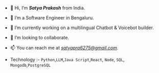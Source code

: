 - 👋 Hi, I’m ***Satya Prakash*** from India.
- 👀 I’m a Software Engineer in Bengaluru.
- 🌱 I’m currently working on a multilingual Chatbot & Voicebot builder.
- 💞️ I’m looking to collaborate.
- 📫 You can reach me at *satyapra6275@gmail.com*.


- Technology :- `Python`,`LLM`,`Java Script`,`React`, `Node`, `SQL`, `Mongodb`,`PostgreSQL`


<!---
Sa-tya/Sa-tya is a ✨ special ✨ repository because its `README.md` (this file) appears on your GitHub profile.
You can click the Preview link to take a look at your changes.
--->
